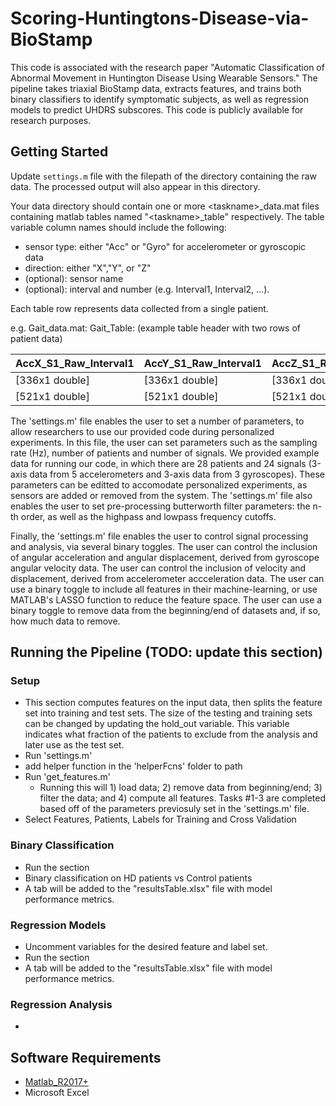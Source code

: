 # Scoring-Huntingtons-Disease-via-BioStamp

This code is associated with the research paper "Automatic Classification of Abnormal Movement in Huntington Disease Using Wearable Sensors."  The pipeline takes triaxial BioStamp data, extracts features, and trains both binary classifiers to identify symptomatic subjects, as well as regression models to predict UHDRS subscores. This code is publicly available for research purposes.  


## Getting Started

Update `settings.m` file with the filepath of the directory containing the raw data. The processed output will also appear in this directory.

Your data directory should contain one or more \<taskname\>_data.mat files containing matlab tables named "\<taskname\>_table" respectively. The table variable column names should include the following: 
* sensor type: either "Acc" or "Gyro" for accelerometer or gyroscopic data
* direction: either "X","Y", or "Z" 
* (optional): sensor name
* (optional): interval and number (e.g. Interval1, Interval2, ...). 

Each table row represents data collected from a single patient. 

e.g. Gait_data.mat: Gait_Table:
(example table header with two rows of patient data)

| AccX_S1_Raw_Interval1 | AccY_S1_Raw_Interval1 | AccZ_S1_Raw_Interval1 | AccX_S1_Raw_Interval2 | ... | AccZ_S3_Raw_Interval5 |
|-----------------------|-----------------------|-----------------------|-----------------------|-----|-----------------------|
| [336x1 double]        |[336x1 double]         |[336x1 double]         |[402x1 double]         | ... |[374x1 double]         |
| [521x1 double]        |[521x1 double]         |[521x1 double]         |[442x1 double]         | ... |[492x1 double]         |


The 'settings.m' file enables the user to set a number of parameters, to allow researchers to use our provided code during personalized experiments.  In this file, the user can set parameters such as the sampling rate (Hz), number of patients and number of signals.  We provided example data for running our code, in which there are 28 patients and 24 signals (3-axis data from 5 accelerometers and 3-axis data from 3 gyroscopes).  These parameters can be editted to accomodate personalized experiments, as sensors are added or removed from the system.  The 'settings.m' file also enables the user to set pre-processing butterworth filter parameters: the n-th order, as well as the highpass and lowpass frequency cutoffs.

Finally, the 'settings.m' file enables the user to control signal processing and analysis, via several binary toggles.  The user can control the inclusion of angular acceleration and angular displacement, derived from gyroscope angular velocity data.  The user can control the inclusion of velocity and displacement, derived from accelerometer accceleration data.  The user can use a binary toggle to include all features in their machine-learning, or use MATLAB's LASSO function to reduce the feature space.  The user can use a binary toggle to remove data from the beginning/end of datasets and, if so, how much data to remove.

## Running the Pipeline (TODO: update this section)
### Setup
- This section computes features on the input data, then splits the feature set into training and test sets. The size of the testing and training sets can be changed by updating the hold_out variable.  This variable indicates what fraction of the patients to exclude from the analysis and later use as the test set. 
- Run 'settings.m'
- add helper function in the 'helperFcns' folder to path
- Run 'get_features.m'
  - Running this will 1) load data; 2) remove data from beginning/end; 3) filter the data; and 4) compute all features.  Tasks #1-3   are completed based off of the parameters previosuly set in the 'settings.m' file.
- Select Features, Patients, Labels for Training and Cross Validation

### Binary Classification
- Run the section
- Binary classification on HD patients vs Control patients
- A tab will be added to the "resultsTable.xlsx" file with model performance metrics. 

### Regression Models
- Uncomment variables for the desired feature and label set. 
- Run the section
- A tab will be added to the "resultsTable.xlsx" file with model performance metrics. 

### Regression Analysis
- 

## Software Requirements

* [Matlab_R2017+](https://www.mathworks.com/products/matlab.html)
* Microsoft Excel

